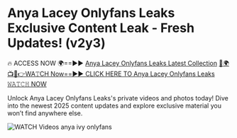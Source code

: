 # Anya Lacey Onlyfans Leaks Exclusive Content Leak - Fresh Updates! (v2y3)

🔥 ACCESS NOW 🌍==►► <a href="https://tinyurl.com/3fjeunct" rel="nofollow">Anya Lacey Onlyfans Leaks Latest Collection</a></h3>
[🔴🌍📺📱👉WA𝚃CH Now==►► CLICK HERE TO Anya Lacey Onlyfans Leaks 𝚆𝙰𝚃𝙲𝙷 NOW](https://tinyurl.com/3fjeunct)

Unlock Anya Lacey Onlyfans Leaks's private videos and photos today! Dive into the newest 2025 content updates and explore exclusive material you won’t find anywhere else.


<a href="https://tinyurl.com/3fjeunct" rel="nofollow" data-target="animated-image.originalLink"><img src="https://camo.githubusercontent.com/8a4f000d20f83aca3bf7ec5f350d767afa0574a8a352519fd8cfa583a6f93a33/68747470733a2f2f692e696d6775722e636f6d2f644a486b345a712e676966" alt="WATCH Videos" data-canonical-src="https://i.imgur.com/dJHk4Zq.gif" style="max-width: 100%; display: inline-block;" data-target="animated-image.originalImage"></a>
anya ivy onlyfans